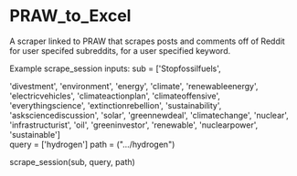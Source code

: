 # PRAW_to_Excel
A scraper linked to PRAW that scrapes posts and comments off of Reddit for user specifed subreddits, for a user specified keyword.



Example scrape_session inputs:
sub = ['Stopfossilfuels',





'divestment',
'environment',
'energy',
'climate',
'renewableenergy',
'electricvehicles',
'climateactionplan',
'climateoffensive',
'everythingscience',
'extinctionrebellion',
'sustainability',
'asksciencediscussion',
'solar',
'greennewdeal',
'climatechange',
'nuclear',
'infrastructurist',
'oil',
'greeninvestor',
'renewable',
'nuclearpower',
'sustainable']  
query = ['hydrogen']
path = (".../hydrogen")

scrape_session(sub, query, path)
